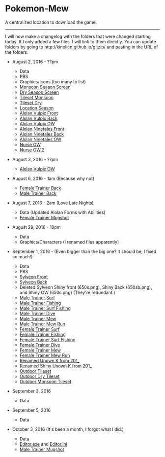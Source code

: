 # Pokemon-Mew
A centralized location to download the game.

* * *

I will now make a changelog with the folders that were changed starting today. If I only added a few files, I will link to them directly. You can update folders by going to http://kinolien.github.io/gitzip/ and pasting in the URL of the folders.

* August 2, 2016 - ??pm
  * Data
  * PBS
  * Graphics/Icons (too many to list)
  * [Monsoon Season Screen](Graphics/Pictures/season_monsoon.png)
  * [Dry Season Screen](Graphics/Pictures/season_dry.png)
  * [Tileset Monsoon](Graphics/Tilesets/Outdoor_monsoon.png)
  * [Tileset Dry](Graphics/Tilesets/Outdoor_dry.png)
  * [Location Season](Graphics/Pictures/locationseason.png)
  * [Alolan Vulpix Front](Graphics/Battlers/Front/037_1.png)
  * [Alolan Vulpix Back](Graphics/Battlers/Back/037b_1.png)
  * [Alolan Vulpix OW](Graphics/Characters/037_1.png)
  * [Alolan Ninetales Front](Graphics/Battlers/Front/038_1.png)
  * [Alolan Ninetales Back](Graphics/Battlers/Back/038b_1.png)
  * [Alolan Ninetales OW](Graphics/Characters/038_1.png)
  * [Nurse OW](Graphics/Characters/BW071.png)
  * [Nurse OW 2](Graphics/Characters/BW071a.png)

* August 3, 2016 - ??pm
  * [Alolan Vulpix OW](Graphics/Characters/037_1.png)

* August 6, 2016 - 1am (Because why not)
  * [Female Trainer Back](Graphics/Characters/trback001.png)
  * [Male Trainer Back](Graphics/Characters/trback000.png)

* August 7, 2016 - 2am (Love Late Nights)
  * Data (Updated Alolan Forms with Abilities)
  * [Female Trainer Mugshot](Graphics/Transitions/vsTrainer1)

* August 29, 2016 - 10pm
  * Data
  * Graphics/Characters (I renamed files apparently)

* September 1, 2016 - (Even bigger than the big one? It should be, I fixed so much!)
  * Data
  * PBS
  * [Sylveon Front](Graphics/Battlers/Front/650.png)
  * [Sylveon Back](Graphics/Battlers/Back/650b.png)
  * Deleted Sylveon Shiny front (650s.png), Shiny Back (650sb.png), and Shiny OW (650s.png) (They're redundant.)
  * [Male Trainer Surf](Graphics/Characters/boy_surf_offset.png)
  * [Male Trainer Fishing](Graphics/Characters/boy_fish_offset.png)
  * [Male Trainer Surf Fishing](Graphics/Characters/boy_fishsurf_offset.png)
  * [Male Trainer Dive](Graphics/Characters/boy_dive_offset.png)
  * [Male Trainer Mew](Graphics/Characters/trchar000_1.png)
  * [Male Trainer Mew Run](Graphics/Characters/boy_run_1.png)
  * [Female Trainer Surf](Graphics/Characters/girl_surf_offset.png)
  * [Female Trainer Fishing](Graphics/Characters/girl_fish_offset.png)
  * [Female Trainer Surf Fishing](Graphics/Characters/girl_fishsurf_offset.png)
  * [Female Trainer Dive](Graphics/Characters/girl_dive_offset.png)
  * [Female Trainer Mew](Graphics/Characters/trchar001_1.png)
  * [Female Trainer Mew Run](Graphics/Characters/girl_run_1.png)
  * [Renamed Unown K from 201_](Graphics/Characters/201_10.png)
  * [Renamed Shiny Unown K from 201_](Graphics/Characters/201s_10.png)
  * [Outdoor Tileset](Graphics/Tilesets/Outdoor.png)
  * [Outdoor Dry Tileset](Graphics/Tilesets/Outdoor_dry.png)
  * [Outdoor Monsoon Tileset](Graphics/Tilesets/Outdoor_monsoon.png)

* September 3, 2016
  * Data

* September 5, 2016
  * Data

* October 3, 2016 (It's been a month, I forgot what I did.)
  * Data
  * [Editor.exe](Editor.exe) and [Editor.ini](Editor.ini)
  * [Male Trainer Mugshot](Graphics/Transitions/vsTrainer0)